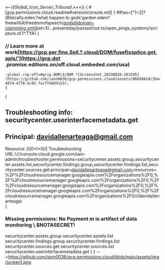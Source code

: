 <--((_Global_Icon_Server_Tribunal_.×××))
   {
    #[gcp.permissions.cloud.readme#versionconsole.md]
    {
     ##!ao=[^1=2]?(Bibically.eden.?what happen to gods'garden.eden? freewill(4)freedomofspeech(gods@domain-claimming.xml@at<3\)...presentday/passed/out.ts/open_pings_systems/scripture.of.1^.TYA)
     {
   ### // Learn more at work[https://gcp.per.fine.Sell.?.cloud/DOM/fusefixsplice.get.apis/'](https://gcp.dot .promise.editions.on/off.cloud.embeded.com/usa)
    -global.rip-off=#grip.BOM\$/DOM ![Screenshot_20230826-201545]  (https://github.com/iann0036/gcp.permissions.cloud/assets/86694624/26ac29cf-4874-4776-bc92-7acffe684153); 
    {
 {
 ## Troubleshooting info: securitycenter.userinterfacemetadata.get
 ##  Principal: davidallenarteaga@gmail.com
  Resource: [l(0×I×0)l]
  Troubleshooting URL:\\///console.cloud.google.com/iam-  admin/troubleshooter;permissions=securitycenter.assets.group,securitycenter.assets.list,securitycenter.findings.group,securitycenter.findings.list,securitycenter.sources.get;principal=davidallenarteaga@gmail.com;resources=%2F%2Fcloudresourcemanager.googleapis.com%2Forganizations%2F0,%2F%2Fcloudresourcemanager.googleapis.com%2Forganizations%2F0,%2F%2Fcloudresourcemanager.googleapis.com%2Forganizations%2F0,%2F%2Fcloudresourcemanager.googleapis.com%2Forganizations%2F0,%2F%2Fcloudresourcemanager.googleapis.com%2Forganizations%2F0///davidallenarteaga\\\
{
### Missing permissions: No Payment _m_ is artifact of data monitoring \\ $NOTASECRET!
  securitycenter.assets.group
  securitycenter.assets.list
  securitycenter.findings.group
  securitycenter.findings.list
  securitycenter.sources.get
  securitycenter.sources.list
  securitycenter.userinterfacemetadata.get
  }
 }
 --><https://github.com/iann0036/gcp.permissions.cloud/blob/main/assets/img/screen1.png>
